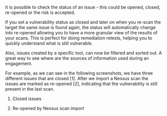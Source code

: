 It is possible to check the status of an issue - this could be opened, closed, re-opened or the risk is accepted.

If you set a vulnerability status as closed and later on when you re-scan the target the same issue is found again, the status will automatically change into re-opened allowing you to have a more granular view of the results of your scans. This is perfect for doing remediation retests, helping you to quickly understand what is still vulnerable. 

Also, issues created by a specific tool, can now be filtered and sorted out. A great way to see where are the sources of information used during an engagement.

For example, as we can see in the following screenshots, we have three different issues that are closed [1]. After we import a Nessus scan the issues are marked as re-opened [2], indicating that the vulnerability is still present in the last scan.

1. Closed issues
[](https://raw.github.com/wiki/infobyte/faraday/images/faraday_vulnstatus_closed_issues)

2. Re-opened by Nessus scan import
[](https://raw.github.com/wiki/infobyte/faraday/images/faraday_vulnstatus_re-opened)
  
